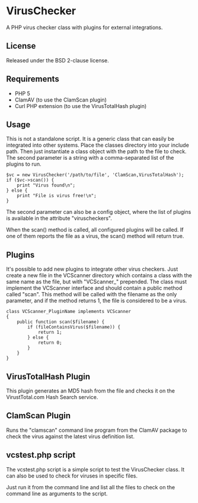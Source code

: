 VirusChecker
============

A PHP virus checker class with plugins for external integrations.

License
-------
Released under the BSD 2-clause license.

Requirements
------------
 * PHP 5
 * ClamAV (to use the ClamScan plugin)
 * Curl PHP extension (to use the VirusTotalHash plugin)

Usage
-----
This is not a standalone script. It is a generic class that can easily be integrated into other systems.
Place the classes directory into your include path. Then just instantiate a class object with the path
to the file to check. The second parameter is a string with a comma-separated list of the plugins to
run.

    $vc = new VirusChecker('/path/to/file', 'ClamScan,VirusTotalHash');
    if ($vc->scan()) {
        print "Virus found\n";
    } else {
        print "File is virus free!\n";
    }

The second parameter can also be a config object, where the list of plugins is available in the
attribute "viruscheckers".

When the scan() method is called, all configured plugins will be called. If one of them reports
the file as a virus, the scan() method will return true.

Plugins
-------
It's possible to add new plugins to integrate other virus checkers. Just create a new file in
the VCScanner directory which contains a class with the same name as the file, but with 
"VCScanner_" prepended. The class must implement the VCScanner interface and should
contain a public method called "scan". This method will be called with the filename as the
only parameter, and if the method returns 1, the file is considered to be a virus.

    class VCScanner_PluginName implements VCScanner
    {
        public function scan($filename) {
            if (fileContainsVirus($filename)) {
                return 1;
            } else {
                return 0;
            }
        }
    }


VirusTotalHash Plugin
---------------------
This plugin generates an MD5 hash from the file and checks it on the VirustTotal.com Hash Search service.

ClamScan Plugin
---------------
Runs the "clamscan" command line program from the ClamAV package to check the virus against the latest
virus definition list.


vcstest.php script
------------------
The vcstest.php script is a simple script to test the VirusChecker class. It can also be used to
check for viruses in specific files.

Just run it from the command line and list all the files to check on the command line as arguments
to the script.

